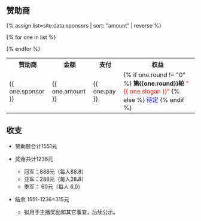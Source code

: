 赞助商
---

{% assign list=site.data.sponsors | sort: "amount" | reverse %} 



<table>
 <tr>
    <th>赞助商</th>
    <th>金额</th>
    <th>支付</th>
    <th>权益</th>
  </tr>


{% for one in list %}
<tr>
  <td>  {{ one.sponsor }}  </td>
  <td>  {{ one.amount }}    </td>
 <td>  {{ one.pay }}    </td>
 
 <td>
 {% if one.round != "0" %}
    <b>第{{one.round}}轮</b>
    <font color="red">"{{ one.slogan }}"   </font>
 {% else %}
    <font color="blue">待定</font>
 {% endif %}
 
 </td>
</tr>
{% endfor %}
</table>

## 收支

- 赞助额合计1551元

- 奖金共计1236元
  - 冠军：888元（每人88.8）
  - 亚军：288元（每人28.8）
  - 季军： 60元（每人 6.0）
  
- 结余 1551-1236=315元
  - 拟用于主播奖励和其它事宜，后续公示。

